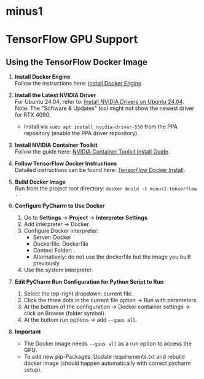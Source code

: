 # minus1

# TensorFlow GPU Support

## Using the TensorFlow Docker Image

1. **Install Docker Engine**  
   Follow the instructions here: [Install Docker Engine](https://docs.docker.com/engine/install/).

2. **Install the Latest NVIDIA Driver**  
   For Ubuntu 24.04, refer to: [Install NVIDIA Drivers on Ubuntu 24.04](https://linuxconfig.org/how-to-install-nvidia-drivers-on-ubuntu-24-04).  
   Note: The "Software & Updates" tool might not show the newest driver for RTX 4090.  
   - Install via `sudo apt install nvidia-driver-550` from the PPA repository (enable the PPA driver repository).

3. **Install NVIDIA Container Toolkit**  
   Follow the guide here: [NVIDIA Container Toolkit Install Guide](https://docs.nvidia.com/datacenter/cloud-native/container-toolkit/latest/install-guide.html).

4. **Follow TensorFlow Docker Instructions**  
   Detailed instructions can be found here: [TensorFlow Docker Install](https://www.tensorflow.org/install/docker).

5. **Build Docker Image**  
   Run from the project root directory: `docker build -t minus1-tensorflow .`

6. **Configure PyCharm to Use Docker**
   1. Go to **Settings** -> **Project** -> **Interpreter Settings**.
   2. Add interpreter -> Docker.
   3. Configure Docker interpreter:
      - Server: Docker
      - Dockerfile: Dockerfile
      - Context Folder: .
      - Alternatively: do not use the dockerfile but the image you built previously
   4. Use the system interpreter.

7. **Edit PyCharm Run Configuration for Python Script to Run**
   1. Select the top-right dropdown: current file.
   2. Click the three dots in the current file option -> Run with parameters.
   3. At the bottom of the configuration -> Docker container settings -> click on Browse (folder symbol).
   4. At the bottom run options -> add `--gpus all`.

8. **Important**
   - The Docker image needs `--gpus all` as a run option to access the GPU.
   - To add new pip-Packages: Update requirements.txt and rebuild docker image (should happen automatically with correct pycharm setup).